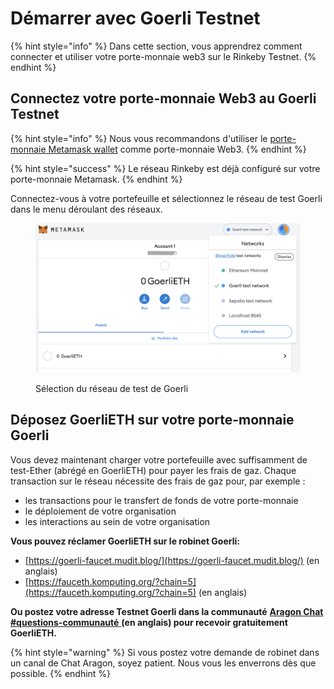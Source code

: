 # Démarrer avec Goerli Testnet

{% hint style="info" %}
Dans cette section, vous apprendrez comment connecter et utiliser votre porte-monnaie web3 sur le Rinkeby Testnet.
{% endhint %}

## Connectez votre porte-monnaie Web3 au Goerli Testnet

{% hint style="info" %}
Nous vous recommandons d'utiliser le [porte-monnaie Metamask wallet](./) comme porte-monnaie Web3.&#x20;
{% endhint %}

{% hint style="success" %}
Le réseau Rinkeby est déjà configuré sur votre porte-monnaie Metamask.
{% endhint %}

Connectez-vous à votre portefeuille et sélectionnez le réseau de test Goerli dans le menu déroulant des réseaux.

<figure><img src="../../.gitbook/assets/1_Start with Goerli_Select Goerli.png" alt=""><figcaption><p>Sélection du réseau de test de Goerli</p></figcaption></figure>

## Déposez GoerliETH sur votre porte-monnaie Goerli

Vous devez maintenant charger votre portefeuille avec suffisamment de test-Ether (abrégé en GoerliETH) pour payer les frais de gaz. Chaque transaction sur le réseau nécessite des frais de gaz pour, par exemple :&#x20;

* les transactions pour le transfert de fonds de votre porte-monnaie&#x20;
* le déploiement de votre organisation&#x20;
* les interactions au sein de votre organisation

**Vous pouvez réclamer GoerliETH sur le robinet Goerli:**

* [https://goerli-faucet.mudit.blog/](https://goerli-faucet.mudit.blog/) (en anglais)
* [https://fauceth.komputing.org/?chain=5](https://fauceth.komputing.org/?chain=5) (en anglais)

**Ou postez votre adresse Testnet Goerli dans la communauté** [**Aragon Chat #questions-communauté** ](https://discord.com/channels/672466989217873929/694844628586856469)**(en anglais) pour recevoir gratuitement GoerliETH.**

{% hint style="warning" %}
Si vous postez votre demande de robinet dans un canal de Chat Aragon, soyez patient. Nous vous les enverrons dès que possible.
{% endhint %}
